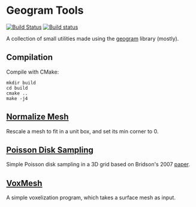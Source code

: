 Geogram Tools
=============

[![Build Status](https://travis-ci.com/jdumas/geotools.svg?branch=master)](https://travis-ci.com/jdumas/geotools) [![Build status](https://ci.appveyor.com/api/projects/status/no8bbegc7sf2bpwf?svg=true)](https://ci.appveyor.com/project/jdumas/geotools)


A collection of small utilities made using the [geogram](http://alice.loria.fr/software/geogram/doc/html/index.html) library (mostly).

Compilation
-----------

Compile with CMake:

```
mkdir build
cd build
cmake ..
make -j4
```


[Normalize Mesh](normalize_mesh)
---------------------------

Rescale a mesh to fit in a unit box, and set its min corner to 0.

[Poisson Disk Sampling](poisson_disk)
------------------------------------

Simple Poisson disk sampling in a 3D grid based on Bridson's 2007 [paper](http://dx.doi.org/10.1145/1278780.1278807).

[VoxMesh](voxmesh)
------------------

A simple voxelization program, which takes a surface mesh as input.
